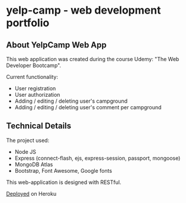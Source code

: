 # yelp-camp - web development portfolio

About YelpCamp Web App
---
This web application was created during the course Udemy: "The Web Developer Bootcamp".

Current functionality:

* User registration
* User authorization
* Adding / editing / deleting user's campground
* Adding / editing / deleting user's comment per campground

Technical Details
---
The project used:

* Node JS
* Express (connect-flash, ejs, express-session, passport, mongoose)
* MongoDB Atlas
* Bootstrap, Font Awesome, Google fonts

This web-application is designed with RESTful.

<a href="https://blooming-brook-59462.herokuapp.com/">Deployed</a> on Heroku
